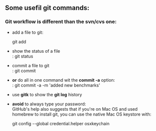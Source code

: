 
## Some usefil git commands:

### Git workflow is different than the svn/cvs one: 

 * add a file to git:  

   git add <FILE>  

 * show the status of a file  
   : git status <FILE>

 * commit a file to git   
   : git commit <FILE>  

 * **or** do all in one command wit the **commit -a** option:   
   : git commit -a -m 'added new benchmarks' 


 * use **gitk** to show the **git log** history   

 * **avoid** to always type your password:   
   GitHub's help also suggests that if you're on Mac OS and used homebrew to install git, you can use the native Mac OS keystore with:  

     git config --global credential.helper osxkeychain 


